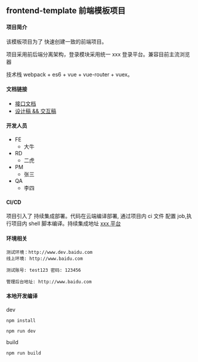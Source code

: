 ## frontend-template 前端模板项目

#### 项目简介

该模板项目为了 快速创建一致的前端项目。

项目采用前后端分离架构，登录模块采用统一 xxx 登录平台。兼容目前主流浏览器

技术栈 webpack + es6 + vue + vue-router + vuex。

#### 文档链接
- [接口文档](http://www.yuque.com)
- [设计稿 && 交互稿](http://www.baidu.com)

#### 开发人员
- FE
    - 大牛
- RD
    - 二虎
- PM
    - 张三
- QA
    - 李四

#### CI/CD
项目引入了 持续集成部署。代码在云端编译部署, 通过项目内 ci 文件 配置 job,执行项目内 shell 脚本编译。持续集成地址 [xxx 平台](http://www.baidu.com)

#### 环境相关
    测试环境：http://www.dev.baidu.com
    线上环境: http://www.baidu.com

    测试账号: test123 密码: 123456

    管理后台地址: http://www.baidu.com



#### 本地开发编译

dev
```
npm install

npm run dev
```

build
```
npm run build
```

